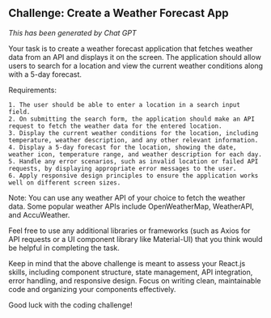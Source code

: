 ## Challenge: Create a Weather Forecast App

*This has been generated by Chat GPT*

Your task is to create a weather forecast application that fetches weather data from an API and displays it on the screen. The application should allow users to search for a location and view the current weather conditions along with a 5-day forecast.

Requirements:

    1. The user should be able to enter a location in a search input field.
    2. On submitting the search form, the application should make an API request to fetch the weather data for the entered location.
    3. Display the current weather conditions for the location, including temperature, weather description, and any other relevant information.
    4. Display a 5-day forecast for the location, showing the date, weather icon, temperature range, and weather description for each day.
    5. Handle any error scenarios, such as invalid location or failed API requests, by displaying appropriate error messages to the user.
    6. Apply responsive design principles to ensure the application works well on different screen sizes.

Note: You can use any weather API of your choice to fetch the weather data. Some popular weather APIs include OpenWeatherMap, WeatherAPI, and AccuWeather.

Feel free to use any additional libraries or frameworks (such as Axios for API requests or a UI component library like Material-UI) that you think would be helpful in completing the task.

Keep in mind that the above challenge is meant to assess your React.js skills, including component structure, state management, API integration, error handling, and responsive design. Focus on writing clean, maintainable code and organizing your components effectively.

Good luck with the coding challenge!